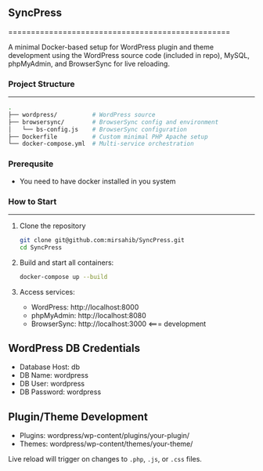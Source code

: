 ## SyncPress
=================================================

A minimal Docker-based setup for WordPress plugin and theme development using the WordPress source code (included in repo), MySQL, phpMyAdmin, and BrowserSync for live reloading.

### Project Structure
-----------------

```bash
.
├── wordpress/          # WordPress source
├── browsersync/        # BrowserSync config and environment
│   └── bs-config.js    # BrowserSync configuration
├── Dockerfile          # Custom minimal PHP Apache setup
└── docker-compose.yml  # Multi-service orchestration

```
### Prerequsite 
- You need to have docker installed in you system

### How to Start
------------
1. Clone the repository
    ```bash
    git clone git@github.com:mirsahib/SyncPress.git
    cd SyncPress
    ```
2. Build and start all containers:

   ```bash
   docker-compose up --build
   ```

3. Access services:

   - WordPress:    http://localhost:8000
   - phpMyAdmin:   http://localhost:8080
   - BrowserSync:  http://localhost:3000 <=== development

WordPress DB Credentials
------------------------

- Database Host: db
- DB Name:       wordpress
- DB User:       wordpress
- DB Password:   wordpress

Plugin/Theme Development
------------------------

- Plugins: wordpress/wp-content/plugins/your-plugin/
- Themes:  wordpress/wp-content/themes/your-theme/

Live reload will trigger on changes to `.php`, `.js`, or `.css` files.
